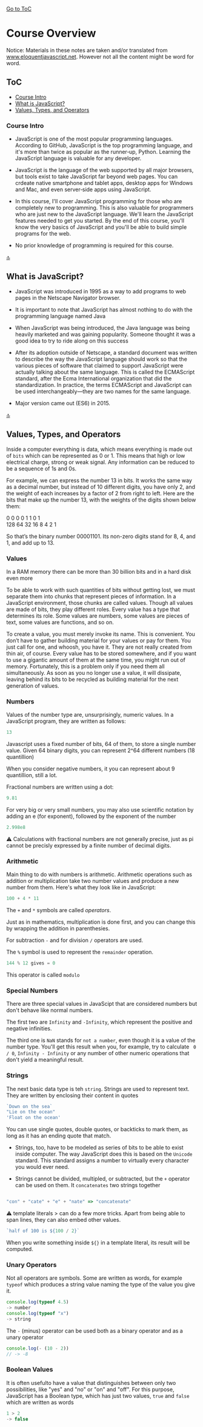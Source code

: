 [Go to ToC](../README.md)

# Course Overview

Notice: Materials in these notes are taken and/or translated from www.eloquentjavascript.net. However not all the content might be word for word.

## ToC
* [Course Intro](#course-intro)
* [What is JavaScript?](#what-is-javascript)
* [Values, Types, and Operators](#values-types-and-operators)

### Course Intro

* JavaScript is one of the most popular programming languages. According to GitHub, JavaScript is the top programming language, and it's more than twice as popular as the runner‑up, Python. Learning the JavaScript language is valuable for any developer. 

* JavaScript is the language of the web supported by all major browsers, but tools exist to take JavaScript far beyond web pages. You can crdeate native smartphone and tablet apps, desktop apps for Windows and Mac, and even server‑side apps using JavaScript. 

* In this course, I'll cover JavaScript programming for those who are completely new to programming. This is also valuable for programmers who are just new to the JavaScript language. We'll learn the JavaScript features needed to get you started. By the end of this course, you'll know the very basics of JavaScript and you'll be able to build simple programs for the web. 

* No prior knowledge of programming is required for this course. 


[🔝](#toc)  


## What is JavaScript?

* JavaScript was introduced in 1995 as a way to add programs to web pages in the Netscape Navigator browser.

* It is important to note that JavaScript has almost nothing to do with the programming language named Java

* When JavaScript was being introduced, the Java language was being heavily marketed and was gaining popularity. Someone thought it was a good idea to try to ride along on this success
  
* After its adoption outside of Netscape, a standard document was written to describe the way the JavaScript language should work so that the various pieces of software that claimed to support JavaScript were actually talking about the same language. This is called the ECMAScript standard, after the Ecma International organization that did the standardization. In practice, the terms ECMAScript and JavaScript can be used interchangeably—they are two names for the same language.

* Major version came out (ES6) in 2015.


  
[🔝](#toc)  
  
  
## Values, Types, and Operators

Inside a computer everything is data, which means everything is made out of `bits` which can be represented as 0 or 1. This means that high or low electrical charge, strong or weak signal. Any information can be reduced to be a sequence of 1s and 0s.

For example, we can express the number 13 in bits. It works the same way as a decimal number, but instead of 10 different digits, you have only 2, and the weight of each increases by a factor of 2 from right to left. Here are the bits that make up the number 13, with the weights of the digits shown below them:

 0    0   0   0    1   1   0   1  
 128  64  32  16   8   4   2   1
 
So that’s the binary number 00001101. Its non-zero digits stand for 8, 4, and 1, and add up to 13.


### Values

In a RAM memory there can be more than 30 billion bits and in a hard disk even more

To be able to work with such quantities of bits without getting lost, we must separate them into chunks that represent pieces of information. In a JavaScript environment, those chunks are called values. Though all values are made of bits, they play different roles. Every value has a type that determines its role. Some values are numbers, some values are pieces of text, some values are functions, and so on.

To create a value, you must merely invoke its name. This is convenient. You don’t have to gather building material for your values or pay for them. You just call for one, and whoosh, you have it. They are not really created from thin air, of course. Every value has to be stored somewhere, and if you want to use a gigantic amount of them at the same time, you might run out of memory. Fortunately, this is a problem only if you need them all simultaneously. As soon as you no longer use a value, it will dissipate, leaving behind its bits to be recycled as building material for the next generation of values.


### Numbers

Values of the number type are, unsurprisingly, numeric values. In a JavaScript program, they are written as follows: 

```javascript
13
```

Javascript uses a fixed number of bits, 64 of them, to store a single number value.
Given 64 binary digits, you can represent 2^64 different numbers (18 quantillion) 

When you consider negative numbers, it you can represent about 9 quantillion, still a lot.

Fractional numbers are written using a dot:

```javascript
9.81
```

For very big or very small numbers, you may also use scientific notation by adding  an e (for exponent), followed by the exponent of the number

```javascript
2.998e8
```

:warning: Calculations with fractional numbers are not generally precise, just as pi cannot be precisly expressed by a finite number of decimal digits. 

### Arithmetic

Main thing to do with numbers is arithmetic. Arithmetic operations such as addition or multiplication take two number values and produce a new number from them. Here's what they look like in JavaScript:

```javascript
100 + 4 * 11
```

The `+` and `*` symbols are called *operators*. 

Just as in mathematics, multiplication is done first, and you can change this by wrapping the addition in parenthesies. 

For subtraction `-` and for division `/` operators are used.

The `%` symbol is used to represent the `remainder` operation. 

```javascript
144 % 12 gives = 0
```
This operator is called `modulo`

### Special Numbers

There are three special values in JavaScipt that are considered numbers but don't behave like normal numbers.

The first two are `Infinity` and `-Infinity`, which represent the positive and  negative infinities. 

The third one is `NaN` stands for `not a number`, even though it is a value of the number type. You'll get this result when you, for example, try to calculate ` 0 / 0`, `Infinity - Infinity` or any number of other numeric operations that don't yield a meaningful result.

### Strings

The next basic data type is teh `string`. Strings are used to represent text. They are written by enclosing their content in quotes

```javascript
`Down on the sea`
"Lie on the ocean"
'Float on the ocean'
```

You can use single quotes, double quotes, or backticks to mark them, as long as it has an ending quote that match.

* Strings, too, have to be modeled as series of bits to be able to exist inside computer. The way JavaScript does this is based on the `Unicode` standard. This standard assigns a number to virtually every character you would ever need.

* Strings cannot be divided, multipled, or subtracted, but the `+` operator can be used on them. It `concatenates` two strings together

```javascript

"con" + "cate" + "e" + "nate" => "concatenate"

```

:warning: template literals > can do a few more tricks. Apart from being able to span lines, they can also embed other values.

```javascript
`half of 100 is ${100 / 2}`
```
When you write something inside `${}` in a template literal, its result will be computed.


### Unary Operators

Not all operators are symbols. Some are written as words, for example `typeof` which produces a string value naming the type of the value you give it.

```javascript
console.log(typeof 4.5)
-> number
console.log(typeof "x")
-> string
```
The `-` (minus) operator can be used both as a binary operator and as a unary operator

```javascript
console.log(- (10 - 2))
// -> -8
```

### Boolean Values

It is often usefulto have a value that distinguishes between only two possibilities, like "yes" and "no" or "on" and "off". For this purpose, JavaScript has a Boolean type, which has just two values, `true` and `false` which are written as words

```javascript
1 > 2
-> false
```




